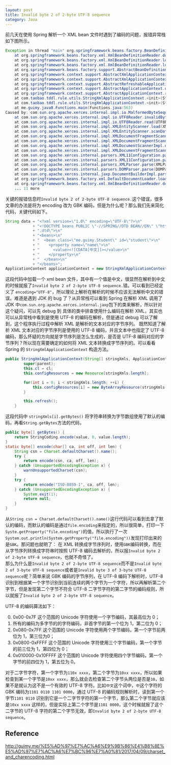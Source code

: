 ```yaml
---
layout: post
title: Invalid byte 2 of 2-byte UTF-8 sequence
category: Java
---
```

前几天在使用 Spring 解析一个 XML bean 文件时遇到了编码的问题，报错异常栈如下图所示。
```java
Exception in thread "main" org.springframework.beans.factory.BeanDefinitionStoreException: IOException parsing XML document from resource loaded from byte array; nested exception is com.sun.org.apache.xerces.internal.impl.io.MalformedByteSequenceException: Invalid byte 2 of 2-byte UTF-8 sequence.
	at org.springframework.beans.factory.xml.XmlBeanDefinitionReader.doLoadBeanDefinitions(XmlBeanDefinitionReader.java:416)
	at org.springframework.beans.factory.xml.XmlBeanDefinitionReader.loadBeanDefinitions(XmlBeanDefinitionReader.java:342)
	at org.springframework.beans.factory.xml.XmlBeanDefinitionReader.loadBeanDefinitions(XmlBeanDefinitionReader.java:310)
	at org.springframework.beans.factory.support.AbstractBeanDefinitionReader.loadBeanDefinitions(AbstractBeanDefinitionReader.java:143)
	at org.springframework.context.support.AbstractXmlApplicationContext.loadBeanDefinitions(AbstractXmlApplicationContext.java:109)
	at org.springframework.context.support.AbstractXmlApplicationContext.loadBeanDefinitions(AbstractXmlApplicationContext.java:80)
	at org.springframework.context.support.AbstractRefreshableApplicationContext.refreshBeanFactory(AbstractRefreshableApplicationContext.java:123)
	at org.springframework.context.support.AbstractApplicationContext.obtainFreshBeanFactory(AbstractApplicationContext.java:422)
	at org.springframework.context.support.AbstractApplicationContext.refresh(AbstractApplicationContext.java:352)
	at com.taobao.tddl.rule.utils.StringXmlApplicationContext.<init>(StringXmlApplicationContext.java:41)
	at com.taobao.tddl.rule.utils.StringXmlApplicationContext.<init>(StringXmlApplicationContext.java:27)
	at me.guimy.java8.Functions.main(Functions.java:563)
Caused by: com.sun.org.apache.xerces.internal.impl.io.MalformedByteSequenceException: Invalid byte 2 of 2-byte UTF-8 sequence.
	at com.sun.org.apache.xerces.internal.impl.io.UTF8Reader.invalidByte(UTF8Reader.java:701)
	at com.sun.org.apache.xerces.internal.impl.io.UTF8Reader.read(UTF8Reader.java:372)
	at com.sun.org.apache.xerces.internal.impl.XMLEntityScanner.load(XMLEntityScanner.java:1895)
	at com.sun.org.apache.xerces.internal.impl.XMLEntityScanner.scanData(XMLEntityScanner.java:1375)
	at com.sun.org.apache.xerces.internal.impl.XMLDocumentFragmentScannerImpl.scanCDATASection(XMLDocumentFragmentScannerImpl.java:1654)
	at com.sun.org.apache.xerces.internal.impl.XMLDocumentFragmentScannerImpl$FragmentContentDriver.next(XMLDocumentFragmentScannerImpl.java:3014)
	at com.sun.org.apache.xerces.internal.impl.XMLDocumentScannerImpl.next(XMLDocumentScannerImpl.java:602)
	at com.sun.org.apache.xerces.internal.impl.XMLDocumentFragmentScannerImpl.scanDocument(XMLDocumentFragmentScannerImpl.java:505)
	at com.sun.org.apache.xerces.internal.parsers.XML11Configuration.parse(XML11Configuration.java:841)
	at com.sun.org.apache.xerces.internal.parsers.XML11Configuration.parse(XML11Configuration.java:770)
	at com.sun.org.apache.xerces.internal.parsers.XMLParser.parse(XMLParser.java:141)
	at com.sun.org.apache.xerces.internal.parsers.DOMParser.parse(DOMParser.java:243)
	at com.sun.org.apache.xerces.internal.jaxp.DocumentBuilderImpl.parse(DocumentBuilderImpl.java:339)
	at org.springframework.beans.factory.xml.DefaultDocumentLoader.loadDocument(DefaultDocumentLoader.java:75)
	at org.springframework.beans.factory.xml.XmlBeanDefinitionReader.doLoadBeanDefinitions(XmlBeanDefinitionReader.java:396)
	... 11 more

```
关键的报错信息时`Invalid byte 2 of 2-byte UTF-8 sequence.`这个错误，很多文章的办法是将为 encoding 改为 GBK 编码，但是为什么呢？那么我们先来简化代码，关键代码如下。
```java
String data = "<?xml version=\"1.0\" encoding=\"UTF-8\"?>\n"
            + "<!DOCTYPE beans PUBLIC \"-//SPRING//DTD BEAN//EN\" \"http://www.springframework.org/dtd/spring-beans"
            + ".dtd\">\n"
            + "<beans>\n"
            + "  <bean class=\"me.guimy.Student\" id=\"student\">\n"
            + "    <property name=\"name\">\n"
            + "      <value><![CDATA[中文]]></value>\n"
            + "    </property>\n"
            + "  </bean>\n"
            + "</beans>";
ApplicationContext applicationContext = new StringXmlApplicationContext(data, Functions.class.getClassLoader());
```
这段代码中加载一个 xml bean 文件，其中有一个值是中文，很显然在解析到中文的时候就报了`Invalid byte 2 of 2-byte UTF-8 sequence.`错。可以看到已经定义了 `encoding="UTF-8"`，所以理论上解析在解析的时候不应该无法解析中文的错误。难道是遇到 JDK 的 bug 了？从异常栈可以看到 Spring 在解析 XML 调用了 JDK 中`com.sun.org.apache.xerces.internal.jaxp`包下的类来解析，所以针对这个疑问，可以先 debug 到 具体的类中排查使用什么编码在解析 XML，其实也可以从异常栈中看到是使用 UTF-8 的编码在解析，但是通过 debug 可以了解到，这个程序执行过程中解析 XML 是解析的文本对应的字节序列。
既然知道了解析 XML 文本对应的字节序列是使用的 UTF-8 编码，并且文本中也指定了 UTF-8 编码，那么怀疑的方向就是字节序列是怎么生成的，是否是 UTF-8 编码对应的字节序列？所以现在需要确定的如何将 XML 文本转换成字节序列的。可以看看 Spring 的 `StringXmlApplicationContext` 构造方法。
```java
public StringXmlApplicationContext(String[] stringXmls, ApplicationContext parent, ClassLoader cl) {
        super(parent);
        this.cl = cl;
        this.configResources = new Resource[stringXmls.length];

        for(int i = 0; i < stringXmls.length; ++i) {
            this.configResources[i] = new ByteArrayResource(stringXmls[i].getBytes());
        }

        this.refresh();
    }
```
这段代码中 `stringXmls[i].getBytes()` 将字符串转换为字节数组使用了默认的编码，再看`String.getBytes`方法的代码，
```java
public byte[] getBytes() {
    return StringCoding.encode(value, 0, value.length);
}
static byte[] encode(char[] ca, int off, int len) {
    String csn = Charset.defaultCharset().name();
    try {
        return encode(csn, ca, off, len);
    } catch (UnsupportedEncodingException x) {
        warnUnsupportedCharset(csn);
    }
    try {
        return encode("ISO-8859-1", ca, off, len);
    } catch (UnsupportedEncodingException x) {
        System.exit(1);
    	return null;
    }
}
```
从`String csn = Charset.defaultCharset().name()`这行代码可以看到去拿了默认的编码，而默认的编码是通过`file.encoding`来指定的，所以很简单，打印一下`Syste.getProperty("file.encoding")`的值，所以执行了一次 `System.out.println(System.getProperty("file.encoding"))`发现打印出来的是`GBK`。那问题也就明了：
在 XML 转换成字节序列时，使用`GBK`编码转换，而在从字节序列转换成字符串时按照 UTF-8 编码去解析的，所以报`Invalid byte 2 of 2-byte UTF-8 sequence`，也就不奇怪了。  
那么为什么是`Invalid byte 2 of 2-byte UTF-8 sequence`而不是`Invalid byte 2 of 3-byte UTF-8 sequence`或者是`Invalid byte 3 of 3-byte UTF-8 sequence`呢？简单来说 GBK 编码的字节序列，在 UTF-8 编码下解析时，UTF-8 识别到根据某一个字节识别到当前连续的两个字节为一个字符，所以再解析第二个字节，但是发现第二个字节不符合 UTF-8 二字节字符的第二字节的编码规则，所以就报了`Invalid byte 2 of 2-byte UTF-8 sequence`。

UTF-8 的编码算法如下：  

0. 0x00-0x7F 这个范围的 Unicode 字符使用一个字节编码，其最高位为 0；
1. 所有的编码为多字节的的字符编码，非首字节的第一个位为 1，第二位为 0；
2. 0x080-0x7FF 这个范围的 Unicode 字符使用两个字节编码，第一个字节前两位为 1，第三位为0；
3. 0x0800-0xFFFF 这个范围的 Unicode 字符使用三个字节编码，第一个字节的前三位为 1，第四位为 0；
4. 0x010000-0x10FFFF 这个范围的 Unicode 字符使用四个字节编码，第一个字节的前四位为 1，第五位为 0。

对于二字节字符，第一个字节为`110x xxxx`，第二个字节为`10xx xxxx`，所以如果检查到某一个字节是`10xx xxxx`，那么就会去检查第二个字节头两位是否是`10`，如果不是就认为这不是一个有效的 UTF-8 字符。比如`中文`这个词中，`中`这个字符的 GBK 编码为`1101 0110 1101 0000`，通过 UTF-8 的编码规则解析时，读到第一个字节`1101 0110` 识别到它是一个二字节字符的第一个字节，那么第二个字节就应该是`10xx xxxx` 这样的，但是实际上第二个字节是`1101 0000`，这个时候就报了这个二字节的 UTF-8 字符的第二个字节无效，即`Invalid byte 2 of 2-byte UTF-8 sequence`。

## Reference
http://guimy.me/%E5%AD%97%E7%AC%A6%E9%9B%86%E4%B8%8E%E5%AD%97%E7%AC%A6%E7%BC%96%E7%A0%81/2017/04/09/charset_and_charencoding.html

